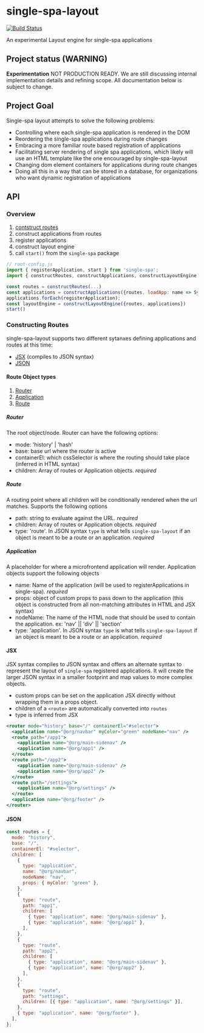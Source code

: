 # single-spa-layout

[![Build Status](https://travis-ci.com/single-spa/single-spa-layout.svg?branch=master)](https://travis-ci.com/single-spa/single-spa-layout)

An experimental Layout engine for single-spa applications

## Project status (WARNING)

**Experimentation** NOT PRODUCTION READY. We are still discussing internal implementation details and refining scope. All documentation below is subject to change.

## Project Goal

Single-spa layout attempts to solve the following problems:

- Controlling where each single-spa application is rendered in the DOM
- Reordering the single-spa applications during route changes
- Embracing a more familiar route based registration of applications
- Facilitating server rendering of single spa applications, which likely will use an HTML template like the one encouraged by single-spa-layout
- Changing dom element containers for applications during route changes
- Doing all this in a way that can be stored in a database, for organizations who want dynamic registration of applications

## API

### Overview

1. [contstruct routes](#Constructing-Routes)
2. construct applications from routes
3. register applications
4. construct layout engine
5. call `start()` from the `single-spa` package

```js
// root-config.js
import { registerApplication, start } from 'single-spa';
import { constructRoutes, constructApplications, constructLayoutEngine } from 'single-spa-layout';

const routes = constructRoutes(...)
const applications = constructApplications({routes, loadApp: name => System.import(name)})
applications.forEach(registerApplication);
const layoutEngine = constructLayoutEngine({routes, applications})
start()
```

### Constructing Routes

single-spa-layout supports two different sytanxes defining applications and routes at this time:

- [JSX](#JSX) (compiles to JSON syntax)
- [JSON](#JSON)

#### Route Object types

1. [Router](#Router)
2. [Application](#Application)
3. [Route](#Route)

##### Router

The root object/node. Router can have the following options:

- mode: 'history' | 'hash'
- base: base url where the router is active
- containerEl: which cssSelector is where the routing should take place (inferred in HTML syntax)
- children: Array of routes or Application objects. _required_

##### Route

A routing point where all children will be conditionally rendered when the url matches. Supports the following options

- path: string to evaluate against the URL. _required_
- children: Array of routes or Application objects. _required_
- type: 'route'. In JSON syntax `type` is what tells `single-spa-layout` if an object is meant to be a route or an application. _required_

##### Application

A placeholder for where a microfrontend application will render. Application objects support the following objects

- name: Name of the application (will be used to registerApplications in single-spa). _required_
- props: object of custom props to pass down to the application (this object is constructed from all non-matching attributes in HTML and JSX syntax)
- nodeName: The name of the HTML node that should be used to contain the application. ex: 'nav' || 'div' || 'section'
- type: 'application'. In JSON syntax `type` is what tells `single-spa-layout` if an object is meant to be a route or an application. _required_

#### JSX

JSX syntax compiles to JSON syntax and offers an alternate syntax to represent the layout of `single-spa` registered applications. It will create the larger JSON syntax in a smaller footprint and map values to more complex objects.

- custom props can be set on the application JSX directly without wrapping them in a props object.
- children of a `<route>` are automatically converted into `routes`
- type is inferred from JSX

```jsx
<router mode="history" base="/" containerEl="#selector">
  <application name="@org/navbar" myColor="green" nodeName="nav" />
  <route path="/app1">
    <application name="@org/main-sidenav" />
    <application name="@org/app1" />
  </route>
  <route path="/app2">
    <application name="@org/main-sidenav" />
    <application name="@org/app2" />
  </route>
  <route path="/settings">
    <application name="@org/settings" />
  </route>
  <application name="@org/footer" />
</router>
```

#### JSON

```js
const routes = {
  mode: "history",
  base: "/",
  containerEl: "#selector",
  children: [
    {
      type: "application",
      name: "@org/navbar",
      nodeName: "nav",
      props: { myColor: "green" },
    },
    {
      type: "route",
      path: "app1",
      children: [
        { type: "application", name: "@org/main-sidenav" },
        { type: "application", name: "@org/app1" },
      ],
    },
    {
      type: "route",
      path: "app2",
      children: [
        { type: "application", name: "@org/main-sidenav" },
        { type: "application", name: "@org/app2" },
      ],
    },
    {
      type: "route",
      path: "settings",
      children: [{ type: "application", name: "@org/settings" }],
    },
    { type: "application", name: "@org/footer" },
  ],
};
```
